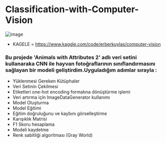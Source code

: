# Classification-with-Computer-Vision
![image](https://github.com/user-attachments/assets/dad52b63-c4fb-4791-83b0-b4ab5ff15db1)

- KAGELE = https://www.kaggle.com/code/erberkuylas/computer-vision
### Bu projede 'Animals with Attributes 2' adlı veri setini kullanaraka CNN ile hayvan fotoğraflarının sınıflandırmasını sağlayan bir  modeli geliştirdim.Uyguladığım adımlar sırayla :

- Yüklenmesi Gereken Kütüphaler
- Veri Setinin Çekilmesi
- Etiketleri one-hot encoding formatına dönüştürme işlemi
- Veri artırma için ImageDataGenerator kullanımı
- Model Oluşturma
- Model Eğitimi
- Eğitim doğruluğunu ve kaybını görselleştirme
- Karışıklık Matrisi
- F1 Skoru hesaplama
- Modeli kaydetme
- Renk sabitliği algoritması (Gray World)
